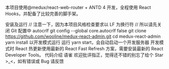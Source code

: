 本项目使用@medux/react-web-router + ANTD 4 开发，全程使用 React Hooks，并配备了比较完善的脚手架。

安装及运行
// 注意一下，因为本项目风格检查要求以 LF 为换行符
// 所以请先关闭 Git 配置中 autocrlf
git config --global core.autocrlf false
git clone https://github.com/wooline/medux-react-admin.git
cd medux-react-admin
yarn install
以开发模式运行
运行 yarn start，会自动启动一个开发服务器
开发模式时 React 热更新使用最新的 React Fast Refresh 方案，需要安装最新的 React Developer Tools。
代码介绍
语雀
欢迎批评指正，觉得还不错的别忘了给个 Star >_<，如有错误或 Bug 请反馈